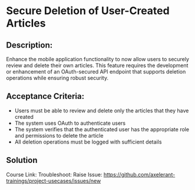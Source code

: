 # Secure Deletion of User-Created Articles

## Description:
Enhance the mobile application functionality to now allow users to securely review and delete their own articles. This feature requires the development or enhancement of an OAuth-secured API endpoint that supports deletion operations while ensuring robust security.

## Acceptance Criteria:
- Users must be able to review and delete only the articles that they have created
- The system uses OAuth to authenticate users
- The system verifies that the authenticated user has the appropriate role and permissions to delete the article
- All deletion operations must be logged with sufficient details

## Solution
Course Link:
Troubleshoot:
Raise Issue: https://github.com/axelerant-trainings/project-usecases/issues/new
